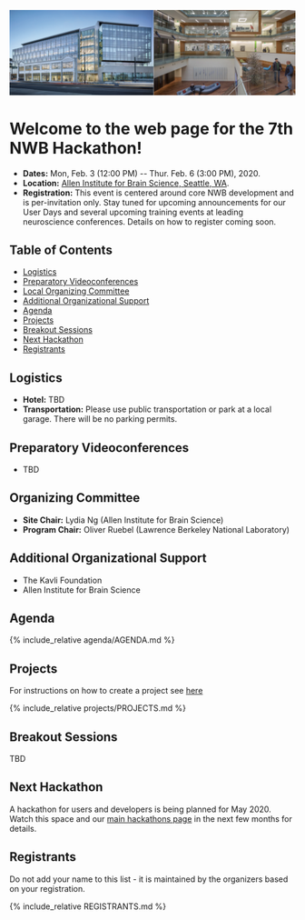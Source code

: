 <a href="http://www.alleninstitute.org/"><img alt="Allen Institute for Brain Science" src="AllenInstitute.png"></a>

# Welcome to the web page for the 7th NWB Hackathon!



- **Dates:** Mon, Feb. 3 (12:00 PM) -- Thur. Feb. 6 (3:00 PM), 2020.
- **Location:** [Allen Institute for Brain Science, Seattle, WA](https://www.google.com/maps/place/Allen+Institute/@47.6251853,-122.3412859,17z/data=!3m1!4b1!4m5!3m4!1s0x5490150705cb5703:0x499c58d72a7bcf9!8m2!3d47.6251817!4d-122.3390919).
- **Registration:** This event is centered around core NWB development and is per-invitation only. Stay tuned for upcoming announcements for our User Days and several upcoming training events at leading neuroscience conferences. Details on how to register coming soon.

## Table of Contents

  * [Logistics](#logistics)
  * [Preparatory Videoconferences](#preparatory-videoconferences)
  * [Local Organizing Committee](#local-organizing-committee)
  * [Additional Organizational Support](#additional-organizational-support)
  * [Agenda](#agenda)
  * [Projects](#projects-how-to-add-a-new-project)
  * [Breakout Sessions](#breakout-sessions)
  * [Next Hackathon](#next-hackathon)
  * [Registrants](#registrants)


## Logistics

- **Hotel:** TBD
- **Transportation:** Please use public transportation or park at a local garage. There will be no parking permits.

## Preparatory Videoconferences

- TBD

## Organizing Committee

- **Site Chair:** Lydia Ng (Allen Institute for Brain Science)
- **Program Chair:** Oliver Ruebel (Lawrence Berkeley National Laboratory)

## Additional Organizational Support
- The Kavli Foundation
- Allen Institute for Brain Science

## Agenda

<!-- ORGANIZERS: please edit AGENDA.md -->

{% include_relative agenda/AGENDA.md %}

## Projects

For instructions on how to create a project see [here](projects/README.md)

{% include_relative projects/PROJECTS.md %}


## Breakout Sessions

TBD

## Next Hackathon

A hackathon for users and developers is being planned for May 2020. Watch this space and our [main hackathons page](https://neurodatawithoutborders.github.io/nwb_hackathons/) in the next few months for details. 

## Registrants

Do not add your name to this list - it is maintained by the organizers based on your registration.

<!-- ORGANIZERS: please edit REGISTRANTS.md -->

{% include_relative REGISTRANTS.md %}


